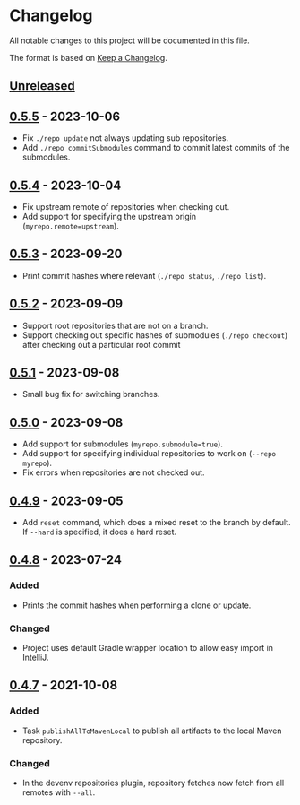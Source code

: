 # Changelog
All notable changes to this project will be documented in this file.

The format is based on [Keep a Changelog](https://keepachangelog.com/en/1.1.0/).

## [Unreleased]


## [0.5.5] - 2023-10-06
- Fix `./repo update` not always updating sub repositories.
- Add `./repo commitSubmodules` command to commit latest commits of the submodules.


## [0.5.4] - 2023-10-04
- Fix upstream remote of repositories when checking out.
- Add support for specifying the upstream origin (`myrepo.remote=upstream`).


## [0.5.3] - 2023-09-20
- Print commit hashes where relevant (`./repo status`, `./repo list`).


## [0.5.2] - 2023-09-09
- Support root repositories that are not on a branch.
- Support checking out specific hashes of submodules (`./repo checkout`) after checking out a particular root commit


## [0.5.1] - 2023-09-08
- Small bug fix for switching branches.


## [0.5.0] - 2023-09-08
- Add support for submodules (`myrepo.submodule=true`).
- Add support for specifying individual repositories to work on (`--repo myrepo`).
- Fix errors when repositories are not checked out.


## [0.4.9] - 2023-09-05
- Add `reset` command, which does a mixed reset to the branch by default.
  If `--hard` is specified, it does a hard reset.


## [0.4.8] - 2023-07-24
### Added
- Prints the commit hashes when performing a clone or update.

### Changed
- Project uses default Gradle wrapper location to allow easy import in IntelliJ.


## [0.4.7] - 2021-10-08
### Added
- Task `publishAllToMavenLocal` to publish all artifacts to the local Maven repository.

### Changed
- In the devenv repositories plugin, repository fetches now fetch from all remotes with `--all`.



[Unreleased]: https://github.com/metaborg/gradle.config/compare/release-0.5.5...HEAD
[0.5.5]: https://github.com/metaborg/gradle.config/compare/release-0.5.4...release-0.5.5
[0.5.4]: https://github.com/metaborg/gradle.config/compare/release-0.5.3...release-0.5.4
[0.5.3]: https://github.com/metaborg/gradle.config/compare/release-0.5.2...release-0.5.3
[0.5.2]: https://github.com/metaborg/gradle.config/compare/release-0.5.1...release-0.5.2
[0.5.1]: https://github.com/metaborg/gradle.config/compare/release-0.5.0...release-0.5.1
[0.5.0]: https://github.com/metaborg/gradle.config/compare/release-0.4.9...release-0.5.0
[0.4.9]: https://github.com/metaborg/gradle.config/compare/release-0.4.8...release-0.4.9
[0.4.8]: https://github.com/metaborg/gradle.config/compare/release-0.4.7...release-0.4.8
[0.4.7]: https://github.com/metaborg/gradle.config/compare/release-0.4.6...release-0.4.7
